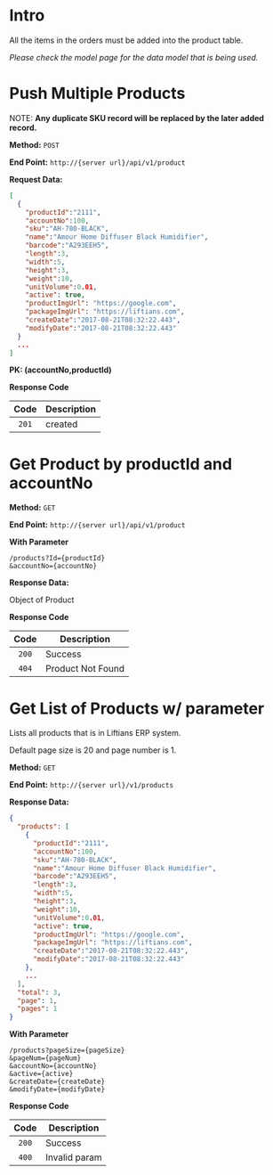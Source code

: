 # Intro

All the items in the orders must be added into the product table.

*Please check the model page for the data model that is being used.*

# Push Multiple Products

NOTE: **Any duplicate SKU record will be replaced by the later added record.**

**Method:** `POST`

**End Point:** `http://{server url}/api/v1/product`

**Request Data:**
```json
[
  {
    "productId":"2111",
    "accountNo":100,
    "sku":"AH-780-BLACK",
    "name":"Amour Home Diffuser Black Humidifier",
    "barcode":"A293EEH5",
    "length":3,
    "width":5,
    "height":3,
    "weight":10,
    "unitVolume":0.01,
    "active": true,
    "productImgUrl": "https://google.com",
    "packageImgUrl": "https://liftians.com",
    "createDate":"2017-08-21T08:32:22.443",
    "modifyDate":"2017-08-21T08:32:22.443"
  }
  ...
]
```

**PK: (accountNo,productId)**

**Response Code**

|   Code  | Description   |
| :-----: | ------------- |
| `201`   | created       |


# Get Product by productId and accountNo

**Method:** `GET`

**End Point:** `http://{server url}/api/v1/product`

**With Parameter**

```
/products?Id={productId}
&accountNo={accountNo}
```

**Response Data:**

Object of Product

**Response Code**

|   Code  | Description   |
| :-----: | ------------- |
| `200`   | Success       |
| `404`   | Product Not Found |



# Get List of Products w/ parameter

Lists all products that is in Liftians ERP system.

Default page size is 20 and page number is 1.

**Method:** `GET`

**End Point:** `http://{server url}/v1/products`


**Response Data:**
```json
{
  "products": [
    {
      "productId":"2111",
      "accountNo":100,
      "sku":"AH-780-BLACK",
      "name":"Amour Home Diffuser Black Humidifier",
      "barcode":"A293EEH5",
      "length":3,
      "width":5,
      "height":3,
      "weight":10,
      "unitVolume":0.01,
      "active": true,
      "productImgUrl": "https://google.com",
      "packageImgUrl": "https://liftians.com",
      "createDate":"2017-08-21T08:32:22.443",
      "modifyDate":"2017-08-21T08:32:22.443"
    },
    ...
  ],
  "total": 3,
  "page": 1,
  "pages": 1
}
```
**With Parameter**

```
/products?pageSize={pageSize}
&pageNum={pageNum}
&accountNo={accountNo}
&active={active}
&createDate={createDate}
&modifyDate={modifyDate}
```

**Response Code**

|   Code  | Description   |
| :-----: | ------------- |
| `200`   | Success       |
| `400`   | Invalid param |
